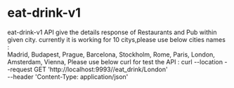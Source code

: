 # eat-drink-v1 
eat-drink-v1 API give the details response of Restaurants and Pub within given city.
currently it is working for 10 citys,please use below cities names :                                                                                                                
Madrid, 
Budapest, 
Prague, 
Barcelona, 
Stockholm, 
Rome, 
Paris, 
London, 
Amsterdam, 
Vienna, 
Please use below curl for test the API :
curl --location --request GET 'http://localhost:9993//eat_drink/London' \
--header 'Content-Type: application/json'

